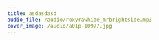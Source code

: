 ```yaml
---
title: asdasdasd
audio_file: /audio/roxyrawhide_mrbrightside.mp3
cover_image: /audio/a01p-10977.jpg
---
```

